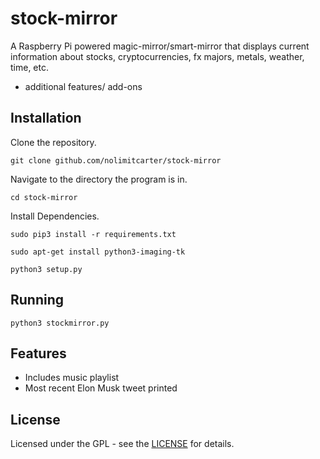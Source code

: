 # stock-mirror

A Raspberry Pi powered magic-mirror/smart-mirror that displays current information about stocks, cryptocurrencies, fx majors, metals, weather, time, etc. 
+ additional features/ add-ons

## Installation 

Clone the repository. 

`git clone github.com/nolimitcarter/stock-mirror`

Navigate to the directory the program is in.

`cd stock-mirror` 

Install Dependencies. 

`sudo pip3 install -r requirements.txt`

`sudo apt-get install python3-imaging-tk`

`python3 setup.py`


## Running 

`python3 stockmirror.py`

## Features

* Includes music playlist
* Most recent Elon Musk tweet printed

## License 

Licensed under the GPL - see the [LICENSE](LICENSE.md) for details.
